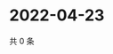 # 2022-04-23

共 0 条

<!-- BEGIN WEIBO -->
<!-- 最后更新时间 Sat Apr 23 2022 04:17:25 GMT+0800 (China Standard Time) -->

<!-- END WEIBO -->

